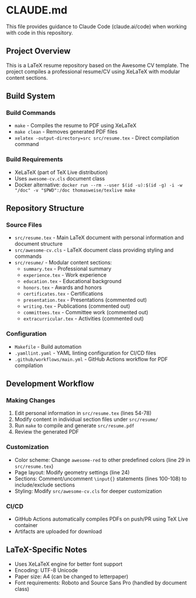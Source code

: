 # CLAUDE.md

This file provides guidance to Claude Code (claude.ai/code) when working with code in this repository.

## Project Overview

This is a LaTeX resume repository based on the Awesome CV template. The project compiles a professional resume/CV using XeLaTeX with modular content sections.

## Build System

### Build Commands
- `make` - Compiles the resume to PDF using XeLaTeX
- `make clean` - Removes generated PDF files
- `xelatex -output-directory=src src/resume.tex` - Direct compilation command

### Build Requirements
- XeLaTeX (part of TeX Live distribution)
- Uses `awesome-cv.cls` document class
- Docker alternative: `docker run --rm --user $(id -u):$(id -g) -i -w "/doc" -v "$PWD":/doc thomasweise/texlive make`

## Repository Structure

### Source Files
- `src/resume.tex` - Main LaTeX document with personal information and document structure
- `src/awesome-cv.cls` - LaTeX document class providing styling and commands
- `src/resume/` - Modular content sections:
  - `summary.tex` - Professional summary
  - `experience.tex` - Work experience
  - `education.tex` - Educational background
  - `honors.tex` - Awards and honors
  - `certificates.tex` - Certifications
  - `presentation.tex` - Presentations (commented out)
  - `writing.tex` - Publications (commented out)
  - `committees.tex` - Committee work (commented out)
  - `extracurricular.tex` - Activities (commented out)

### Configuration
- `Makefile` - Build automation
- `.yamllint.yaml` - YAML linting configuration for CI/CD files
- `.github/workflows/main.yml` - GitHub Actions workflow for PDF compilation

## Development Workflow

### Making Changes
1. Edit personal information in `src/resume.tex` (lines 54-78)
2. Modify content in individual section files under `src/resume/`
3. Run `make` to compile and generate `src/resume.pdf`
4. Review the generated PDF

### Customization
- Color scheme: Change `awesome-red` to other predefined colors (line 29 in `src/resume.tex`)
- Page layout: Modify geometry settings (line 24)
- Sections: Comment/uncomment `\input{}` statements (lines 100-108) to include/exclude sections
- Styling: Modify `src/awesome-cv.cls` for deeper customization

### CI/CD
- GitHub Actions automatically compiles PDFs on push/PR using TeX Live container
- Artifacts are uploaded for download

## LaTeX-Specific Notes
- Uses XeLaTeX engine for better font support
- Encoding: UTF-8 Unicode
- Paper size: A4 (can be changed to letterpaper)
- Font requirements: Roboto and Source Sans Pro (handled by document class)